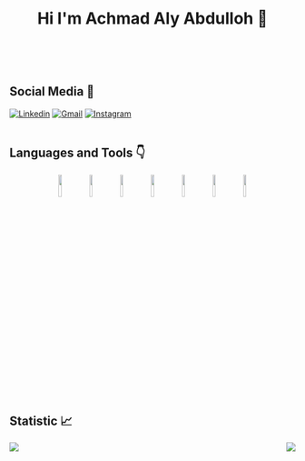 <h1 align="center">Hi I'm Achmad Aly Abdulloh 👋</h1>
<br><br><br>

## Social Media 📌
[![Linkedin](https://img.shields.io/badge/-LinkedIn-blue?style=plastic&logo=Linkedin&logoColor=white)](https://www.linkedin.com/in/achmad-aly-abdulloh-975035221/)
[![Gmail](https://img.shields.io/badge/-Gmail-c14438?style=plastic&labelColor=fff&logo=Gmail&logoColor=c4302b)](mailto:achmadalyabdulloh@gmail.com)
[![Instagram](https://img.shields.io/badge/-Instagram-e4405f?style=plastic&labelColor=e4405f&logo=instagram&logoColor=white)](https://www.instagram.com/achmd_aly)
<br><br>

## Languages and Tools 👇

<p align="center">
<img width="10%" src="https://www.vectorlogo.zone/logos/php/php-ar21.svg">
<img width="10%" src="https://www.vectorlogo.zone/logos/laravel/laravel-ar21.svg">
<img width="10%" src="https://www.vectorlogo.zone/logos/python/python-ar21.svg">
<img width="10%" src="https://www.vectorlogo.zone/logos/java/java-ar21.svg">
<!-- <img width="10%" src="https://www.vectorlogo.zone/logos/flutterio/flutterio-ar21.svg">
<img width="10%" src="https://www.vectorlogo.zone/logos/android/android-ar21.svg"> -->
<img width="10%" src="https://www.vectorlogo.zone/logos/javascript/javascript-ar21.svg">
<img width="10%" src="https://www.vectorlogo.zone/logos/mysql/mysql-ar21.svg">
<img width="10%" src="https://www.vectorlogo.zone/logos/git-scm/git-scm-ar21.svg">
</p>

## Statistic 📈
<p>
<img align="left" src="https://github-readme-stats.vercel.app/api/top-langs/?username=AlyAbdulloh&langs_count=10&hide_border=true&layout=compact&title_color=ffffff&text_color=c9cacc&icon_color=2bbc8a&bg_color=1d1f21&hide=jupyter%20notebook"></img>
<img align="right" src="https://github-readme-stats.vercel.app/api?username=AlyAbdulloh&show_icons=true&theme=radical&show_icons=true"></img>
</p>
